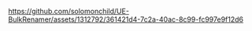 

https://github.com/solomonchild/UE-BulkRenamer/assets/1312792/361421d4-7c2a-40ac-8c99-fc997e9f12d6

